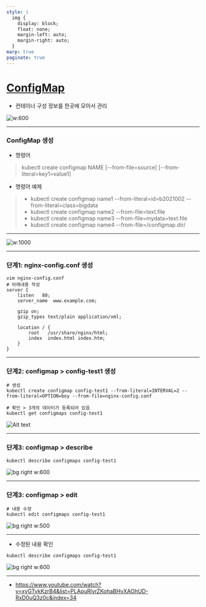 ```yaml
---
style: |
  img {
    display: block;
    float: none;
    margin-left: auto;
    margin-right: auto;
  }
marp: true
paginate: true
---
```

# [ConfigMap](https://kubernetes.io/ko/docs/concepts/configuration/configmap/)
- 컨테이너 구성 정보를 한곳에 모아서 관리 


![w:600](image-115.png)

---
### ConfigMap 생성 
- 명령어
> kubectl create configmap NAME [--from-file=source] [--from-literal=key1=value1]
- 명령어 예제
> - kubectl create configmap name1 --from-literal=id=b2021002 --from-literal=class=bigdata
> - kubectl create configmap name2 --from-file=text.file
> - kubectl create configmap name3 --from-file=mydata=text.file
> - kubectl create configmap name4 --from-file=/configmap.dir/

---
![w:1000](image-116.png)

---
### 단계1: nginx-config.conf 생성 
```shell
vim nginx-config.conf
# 아래내용 작성 
server {
    listen   80;
    server_name  www.example.com;

    gzip on;
    gzip_types text/plain application/xml;

    location / {
        root   /usr/share/nginx/html;
        index  index.html index.htm;
    }
}
```
---
### 단계2: configmap > config-test1 생성 
```shell
# 생성 
kubectl create configmap config-test1 --from-literal=INTERVAL=2 --from-literal=OPTION=boy --from-file=nginx-config.conf

# 확인 > 3개의 데이터가 등록되어 있음
kubectl get configmaps config-test1
```
![Alt text](image-117.png)

---
### 단계3: configmap > describe
```shell
kubectl describe configmaps config-test1
```
![bg right w:600](image-118.png)

---
### 단계3: configmap > edit
```shell
# 내용 수정 
kubectl edit configmaps config-test1
```
![bg right w:500](image-119.png)

---
- 수정된 내용 확인 
```shell
kubectl describe configmaps config-test1
```
![bg right w:600](image-120.png)

---
- https://www.youtube.com/watch?v=xyGTvkKzrB4&list=PLApuRlvrZKohaBHvXAOhUD-RxD0uQ3z0c&index=34





